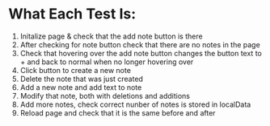 # What Each Test Is: # 
1. Initalize page & check that the add note button is there 
2. After checking for note button check that there are no notes in the page 
3. Check that hovering over the add note button changes the button text to + and back to normal when no longer hovering over 
4. Click button to create a new note
5. Delete the note that was just created 
6. Add a new note and add text to note
7. Modify that note, both with deletions and additions 
8. Add more notes, check correct nunber of notes is stored in localData
9. Reload page and check that it is the same before and after
